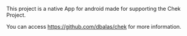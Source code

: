 
This project is a native App for android made for supporting  the Chek Project.

You can access https://github.com/dbalas/chek for more information.
